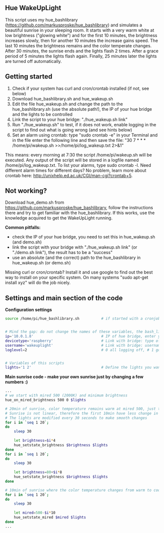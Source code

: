 ## Hue WakeUpLight

This script uses my hue_bashlibrary (https://github.com/markusproske/hue_bashlibrary) and simulates a beautiful sunrise in your sleeping room. It starts with a very warm white at low brightness ("glowing white") and for the first 10 minutes, the brightness increases slowly, then for another 10 minutes the increase gains speed. The last 10 minutes the brightness remains and the color temperate changes. After 30 minutes, the sunrise ends and the lights flash 2 times. After a grace period of 5 minutes the lights flash again. Finally, 25 minutes later the lights are turned off automatically.  


## Getting started

1. Check if your system has curl and cron/crontab installed (if not, see below)
2. Download hue_bashlibrary.sh and hue_wakeup.sh
3. Edit the file hue_wakeup.sh and change the path to the hue_bashlibrary.sh (use the absolute path!), the IP of your hue bridge and the lights to be controlled
4. Link the script to your hue bridge: "./hue_wakeup.sh link"
5. Run "./hue_wakeup.sh" to test, if it does not work, enable logging in the script to find out what is going wrong (and see hints below)
6. Set an alarm using crontab: type "sudo crontab -e" in your Terminal and in the file enter the following line and then save the file: "30 7 * * * /home/pi/wakeup.sh >>/home/pi/log_wakeup.txt 2>&1"

This means: every morning at 7:30 the script /home/pi/wakeup.sh will be executed. Any output of the script will be stored in a logfile named /home/pi/log_wakeup.txt. To list your alarms, type sudo crontab -l. Need different alarm times for different days? No problem, learn more about crontab here: http://unixhelp.ed.ac.uk/CGI/man-cgi?crontab+5.


## Not working?

Download hue_demo.sh from https://github.com/markusproske/hue_bashlibrary, follow the instructions there and try to get familiar with the hue_bashlibrary. If this works, use the knowledge acquired to get the WakeUpLight running. 

**Common pitfalls:**
- check the IP of your hue bridge, you need to set this in hue_wakeup.sh (and demo.sh)
- link the script with your bridge with "./hue_wakeup.sh link" (or "./demo.sh link"), the result has to be a "success"
- use an absolute (and the correct) path to the hue_bashlibrary in hue_wakeup.sh (or demo.sh)


Missing curl or cron/crontab? Install it and use google to find out the best way to install on your specific system. On many systems "sudo apt-get install xyz" will do the job nicely.


## Settings and main section of the code

**Configuration settings**
```bash
source /home/pi/hue_bashlibrary.sh			# if started with a cronjob, the full path is needed here


# Mind the gap: do not change the names of these variables, the bash_library needs those...
ip='10.0.1.8'								# IP of hue bridge, enter your bridge IP here!
devicetype='raspberry'						# Link with bridge: type of device
username='wakeuplight'						# Link with bridge: username / app name (min 10 characters)
loglevel=2									# 0 all logging off, # 1 gossip, # 2 verbose, # 3 errors


# Variables of this scripts
lights='1 2'								# Define the lights you want to use, e.g. '3' or '3 4' or '3 4 7 9'
```

**Main sunrise code - make your own sunrise just by changing a few numbers :)**
```bash
...
# we start with mired 500 (2000K) and minimum brightness
hue_on_mired_brightness 500 0 $lights

# 20min of sunrise, color temperature remains warm at mired 500, just the brightness increases
# Sunrise is not linear, therefore the first 10min have less change in brightness (0 to 80) than the second 10min (80 to 240)
# The lights are modified every 30 seconds to make smooth changes
for i in `seq 1 20`;
do
	sleep 30
	
	let brightness=$i*4
	hue_setstate_brightness $brightness $lights
done
for i in `seq 1 20`;
do
	sleep 30
	
	let brightness=80+$i*8
	hue_setstate_brightness $brightness $lights
done

# 10min of sunrise where the color temperature changes from warm to cooler, without any change in brightness
for i in `seq 1 20`;
do
	sleep 30
	
	let mired=500-$i*10	
	hue_setstate_mired $mired $lights
done
...
```